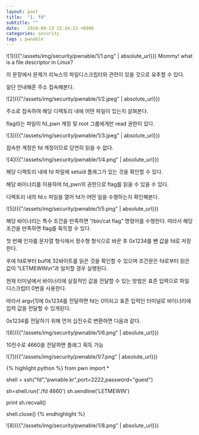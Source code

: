 ```yaml
---
layout: post
title:  "1. fd"
subtitle: ""
date:   2018-09-13 15:34:23 +0900
categories: security
tags : pwnable
---
```


![1]({{"/assets/img/security/pwnable/1/1.png" | absolute_url}})
Mommy! what is a file descriptor in Linux?



이 문장에서 문제가 리눅스의 파일디스크립터와 관련이 있을 것으로 유추할 수 있다.



일단 안내해준 주소 접속해본다.


![2]({{"/assets/img/security/pwnable/1/2.jpeg" | absolute_url}})

주소로 접속하여 해당 디렉토리 내에 어떤 파일이 있는지 살펴본다.



flag라는 파일이 fd_pwn 계정 및 root 그룹에게만 read 권한이 있다.

![3]({{"/assets/img/security/pwnable/1/3.jpeg" | absolute_url}})

접속한 계정은 fd 계정이므로 당연히 읽을 수 없다.

![4]({{"/assets/img/security/pwnable/1/4.png" | absolute_url}})

해당 디렉토리 내에 fd 파일에 setuid 플래그가 있는 것을 확인할 수 있다.



해당 바이너리를 이용하여 fd_pwn의 권한으로 flag를 읽을 수 있을 수 있다.



디렉토리 내의 fd.c 파일을 열어 fd가 어떤 일을 수행하는지 확인해본다.

![5]({{"/assets/img/security/pwnable/1/5.png" | absolute_url}})

해당 바이너리는 특수 조건을 만족하면 “/bin/cat flag” 명령어를 수행한다. 따라서 해당 조건을 만족하면 flag를 획득할 수 있다.



첫 번째 인자를 문자열 형식에서 정수형 형식으로 바꾼 후 0x1234를 뺀 값을 fd로 저장한다.



후에 fd로부터 buf에 32바이트를 읽은 것을 확인할 수 있으며 조건문은 fd로부터 읽은 값이 “LETMEWIN\n”과 일치할 경우 실행된다. 



현재 터미널에서 바이너리에 실질적인 값을 전달할 수 있는 방법은 표준 입력으로 파일디스크립터 0번을 사용한다. 



따라서 argv[1]에 0x1234를 전달하면 fd는 0이되고 표준 입력인 터미널로 바이너리에 입력 값을 전달할 수 있게된다. 



0x1234를 전달하기 위해 먼저 십진수로 변환하면 다음과 같다.

![6]({{"/assets/img/security/pwnable/1/6.png" | absolute_url}})

10진수로 4660을 전달하면 플래그 획득 가능



![7]({{"/assets/img/security/pwnable/1/7.png" | absolute_url}})


{% highlight python %}
from pwn import *
 
shell = ssh("fd","pwnable.kr",port=2222,password="guest")
 
sh=shell.run('./fd 4660')
sh.sendline('LETMEWIN')
 
print sh.recvall()
 
shell.close()
{% endhighlight %}

![8]({{"/assets/img/security/pwnable/1/8.png" | absolute_url}})
